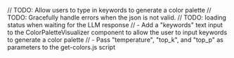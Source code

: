 // TODO: Allow users to type in keywords to generate a color palette
// TODO: Gracefully handle errors when the json is not valid.
// TODO: loading status when waiting for the LLM response
// - Add a "keywords" text input to the ColorPaletteVisualizer component to allow the user to input keywords to generate a color palette
// - Pass "temperature", "top_k", and "top_p" as parameters to the get-colors.js script   